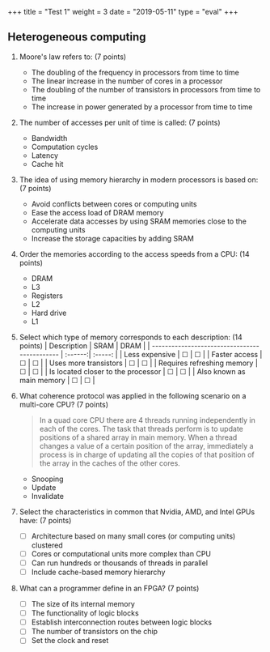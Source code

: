 +++
title = "Test 1"
weight = 3
date = "2019-05-11"
type = "eval"
+++

## Heterogeneous computing

1. Moore's law refers to: (7 points)
    - The doubling of the frequency in processors from time to time
    - The linear increase in the number of cores in a processor
    - The doubling of the number of transistors in processors from time to time
    - The increase in power generated by a processor from time to time

2. The number of accesses per unit of time is called: (7 points)
    - Bandwidth
    - Computation cycles
    - Latency
    - Cache hit

3. The idea of using memory hierarchy in modern processors is based on: (7 points)
    - Avoid conflicts between cores or computing units
    - Ease the access load of DRAM memory
    - Accelerate data accesses by using SRAM memories close to the computing units
    - Increase the storage capacities by adding SRAM

4. Order the memories according to the access speeds from a CPU: (14 points)
    - DRAM
    - L3
    - Registers
    - L2
    - Hard drive
    - L1

5. Select which type of memory corresponds to each description: (14 points)
    | Description                                   |  SRAM   |  DRAM   |
    | --------------------------------------------- | :------:| :-----: |
    | Less expensive                                | &#9744; | &#9744; |
    | Faster access                                 | &#9744; | &#9744; |
    | Uses more transistors                         | &#9744; | &#9744; |
    | Requires refreshing memory                    | &#9744; | &#9744; |
    | Is located closer to the processor            | &#9744; | &#9744; |
    | Also known as main memory                     | &#9744; | &#9744; |

6. What coherence protocol was applied in the following scenario on a multi-core CPU? (7 points)

    > In a quad core CPU there are 4 threads running independently in each of the cores. The task that threads perform is to update positions of a shared array in main memory. When a thread changes a value of a certain position of the array, immediately a process is in charge of updating all the copies of that position of the array in the caches of the other cores.

    - Snooping
    - Update
    - Invalidate

7. Select the characteristics in common that Nvidia, AMD, and Intel GPUs have: (7 points)

    - [ ] Architecture based on many small cores (or computing units) clustered
    - [ ] Cores or computational units more complex than CPU
    - [ ] Can run hundreds or thousands of threads in parallel
    - [ ] Include cache-based memory hierarchy

8. What can a programmer define in an FPGA? (7 points)

    - [ ] The size of its internal memory
    - [ ] The functionality of logic blocks
    - [ ] Establish interconnection routes between logic blocks
    - [ ] The number of transistors on the chip
    - [ ] Set the clock and reset